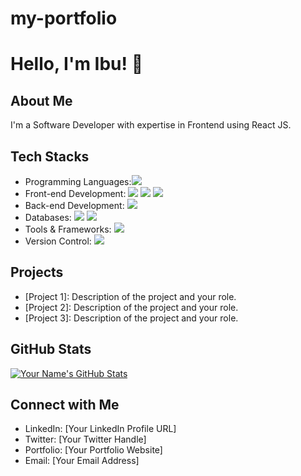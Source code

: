 # my-portfolio
# Hello, I'm Ibu! 👋

## About Me
I'm a Software Developer with expertise in Frontend using React JS. 

## Tech Stacks
- Programming Languages:<img src="https://img.shields.io/badge/JavaScript-323330?style=for-the-badge&logo=javascript&logoColor=F7DF1E"/>
- Front-end Development:  <img src="https://img.shields.io/badge/React-20232A?style=for-the-badge&logo=react&logoColor=61DAFB"/> <img src="https://img.shields.io/badge/HTML5-E34F26?style=for-the-badge&logo=html5&logoColor=white"/>  <img src="https://img.shields.io/badge/CSS3-1572B6?style=for-the-badge&logo=css3&logoColor=white"/>
- Back-end Development: <img src="https://img.shields.io/badge/Express.js-000000?style=for-the-badge&logo=express&logoColor=white"/>
- Databases:  <img src="https://img.shields.io/badge/MongoDB-4EA94B?style=for-the-badge&logo=mongodb&logoColor=white"/> <img src="https://img.shields.io/badge/MySQL-005C84?style=for-the-badge&logo=mysql&logoColor=white"/>
- Tools & Frameworks: <img src="https://img.shields.io/badge/Bootstrap-563D7C?style=for-the-badge&logo=bootstrap&logoColor=white"/>
- Version Control: <img src="https://img.shields.io/badge/GitHub-100000?style=for-the-badge&logo=github&logoColor=white"/>

## Projects
- [Project 1]: Description of the project and your role.
- [Project 2]: Description of the project and your role.
- [Project 3]: Description of the project and your role.

## GitHub Stats
[![Your Name's GitHub Stats](https://github-readme-stats.vercel.app/api?username=ibrantinoo&show_icons=true)](https://github.com/ibrantinoo)

## Connect with Me
- LinkedIn: [Your LinkedIn Profile URL]
- Twitter: [Your Twitter Handle]
- Portfolio: [Your Portfolio Website]
- Email: [Your Email Address]
